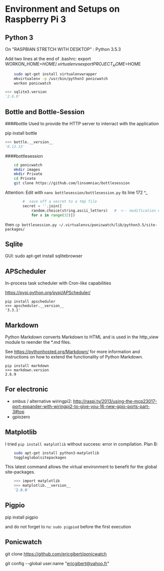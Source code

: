 Environment and Setups on Raspberry Pi 3
========================================

Python 3
--------

On "RASPBIAN STRETCH WITH DESKTOP" : Python 3.5.3

Add two lines at the end of .bashrc:
export WORKON_HOME=$HOME/.virtualenvs
export PROJECT_HOME=$HOME


````bash
    sudo apt-get install virtualenvwrapper
    mkvirtualenv -p /usr/bin/python3 ponicwatch
    workon ponicwatch
````

````python
>>> sqlite3.version
'2.6.0'
````

Bottle and Bottle-Session
-------------------------

####bottle
Used to provide the HTTP server to interract with the application

pip install bottle
````python
>>> bottle.__version__
'0.12.13'
````

####bottlesession
````bash
	cd ponicwatch
	mkdir images
	mkdir Private
	cd Private
	git clone https://github.com/linsomniac/bottlesession
````
 
Attention: Edit with `nano bottlesession/bottlesession.py` its line 172 ^_
```python
        #  save off a secret to a tmp file
        secret = ''.join([
            random.choice(string.ascii_letters)   #  <-- modification on line 172
            for x in range(32)])
```

then `cp bottlesession.py ~/.virtualenvs/ponicwatch/lib/python3.5/site-packages/`


Sqlite
------

GUI: sudo apt-get install sqlitebrowser

APScheduler
-----------
In-process task scheduler with Cron-like capabilities

https://pypi.python.org/pypi/APScheduler/

    pip install apscheduler
	>>> apscheduler.__version__
	'3.3.1'

    
Markdown
--------

Python Markdown converts Markdown to HTML  and is used in the http_view module to reender the *.md files.

See <https://pythonhosted.org/Markdown/> for more
information and instructions on how to extend the functionality of
Python Markdown.

    pip install markdown
    >>> markdown.version
    2.6.9

For electronic
--------------
- smbus  / alternative wiringpi2: http://raspi.tv/2013/using-the-mcp23017-port-expander-with-wiringpi2-to-give-you-16-new-gpio-ports-part-3#top
- gpiozero


Matplotlib
----------

I tried `pip install matplotlib` without success: error in compilation.
Plan B:
```bash
    sudo apt-get install python3-matplotlib
    toggleglobalsitepackages
```
This latest command allows the virtual environment to benefit for the global site-packages.

```bash
    >>> import matplotlib
    >>> matplotlib.__version__
    '2.0.0'
```

Pigpio
------

pip install pigpio

and do not forget to ru: `sudo pigpiod` before the first execution

Ponicwatch
----------

git clone https://github.com/ericgibert/ponicwatch

git config --global user.name "ericgibert@yahoo.fr"